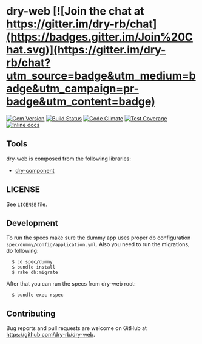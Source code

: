 [gem]: https://rubygems.org/gems/dry-web
[travis]: https://travis-ci.org/dry-rb/dry-web
[codeclimate]: https://codeclimate.com/github/dry-rb/dry-web
[inchpages]: http://inch-ci.org/github/dry-rb/dry-web/

# dry-web [![Join the chat at https://gitter.im/dry-rb/chat](https://badges.gitter.im/Join%20Chat.svg)](https://gitter.im/dry-rb/chat?utm_source=badge&utm_medium=badge&utm_campaign=pr-badge&utm_content=badge)

[![Gem Version](https://badge.fury.io/rb/dry-web.svg)][gem]
[![Build Status](https://travis-ci.org/dry-rb/dry-web.svg?branch=master)][travis]
[![Code Climate](https://codeclimate.com/github/dry-rb/dry-web/badges/gpa.svg)][codeclimate]
[![Test Coverage](https://codeclimate.com/github/dry-rb/dry-web/badges/coverage.svg)][codeclimate]
[![Inline docs](http://inch-ci.org/github/dry-rb/dry-web.svg?branch=master&style=flat)][inchpages]

## Tools

dry-web is composed from the following libraries:

* [dry-component](https://github.com/dry-rb/dry-component)

## LICENSE

See `LICENSE` file.

## Development

To run the specs make sure the dummy app uses proper db configuration `spec/dummy/config/application.yml`.
Also you need to run the migrations, do following:

```
  $ cd spec/dummy
  $ bundle install
  $ rake db:migrate
```

After that you can run the specs from dry-web root:

```
  $ bundle exec rspec
```

## Contributing

Bug reports and pull requests are welcome on GitHub at https://github.com/dry-rb/dry-web.

